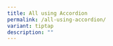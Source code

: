```yaml
---
title: All using Accordion
permalink: /all-using-accordion/
variant: tiptap
description: ""
---
```

